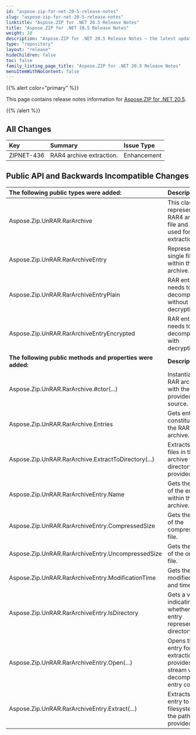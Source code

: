 ```yaml
---
id: "aspose-zip-for-net-20-5-release-notes"
slug: "aspose-zip-for-net-20-5-release-notes"
linktitle: "Aspose.ZIP for .NET 20.5 Release Notes"
title: "Aspose.ZIP for .NET 20.5 Release Notes"
weight: 20
description: "Aspose.ZIP for .NET 20.5 Release Notes – the latest updates and fixes."
type: "repository"
layout: "release"
hideChildren: false
toc: false
family_listing_page_title: "Aspose.ZIP for .NET 20.5 Release Notes"
menuItemWithNoContent: false
---
```


{{% alert color="primary" %}} 

This page contains release notes information for [Aspose.ZIP for .NET 20.5](https://releases.aspose.com/zip/net/new-releases/aspose.zip-for-.net-20.5/).

{{% /alert %}} 


## **All Changes**

|**Key**|**Summary**|**Issue Type**|
| :- | :- | :- |
|ZIPNET-436|RAR4 archive extraction.|Enhancement|
## **Public API and Backwards Incompatible Changes**

|**The following public types were added:**|**Description**|
| :- | :- |
|Aspose.Zip.UnRAR.RarArchive|This class represents the RAR4 archive file and can be used for its extraction.|
|Aspose.Zip.UnRAR.RarArchiveEntry|Represents a single file within the RAR archive.|
|Aspose.Zip.UnRAR.RarArchiveEntryPlain|RAR entry that needs to be decompressed without decryption.|
|Aspose.Zip.UnRAR.RarArchiveEntryEncrypted|RAR entry that needs to be decompressed with decryption.|
|**The following public methods and properties were added:**|**Description**|
|Aspose.Zip.UnRAR.RarArchive.#ctor(...)|Instantiates a RAR archive with the provided data source.|
|Aspose.Zip.UnRAR.RarArchive.Entries|Gets entries constituting the RAR archive.|
|Aspose.Zip.UnRAR.RarArchive.ExtractToDirectory(...)|Extracts all the files in the archive to the directory provided.|
|Aspose.Zip.UnRAR.RarArchiveEntry.Name|Gets the name of the entry within the archive.|
|Aspose.Zip.UnRAR.RarArchiveEntry.CompressedSize|Gets the size of the compressed file.|
|Aspose.Zip.UnRAR.RarArchiveEntry.UncompressedSize|Gets the size of the original file.|
|Aspose.Zip.UnRAR.RarArchiveEntry.ModificationTime|Gets the last modified date and time.|
|Aspose.Zip.UnRAR.RarArchiveEntry.IsDirectory|Gets a value indicating whether the entry represents a directory.|
|Aspose.Zip.UnRAR.RarArchiveEntry.Open(...)|Opens the entry for extraction and provides a stream with decompressed entry content.|
|Aspose.Zip.UnRAR.RarArchiveEntry.Extract(...)|Extracts the entry to the filesystem by the path provided.|

